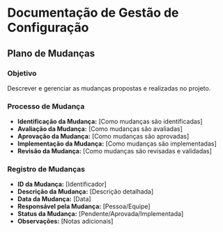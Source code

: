 # Documentação de Gestão de Configuração

## Plano de Mudanças

### Objetivo

Descrever e gerenciar as mudanças propostas e realizadas no projeto.

### Processo de Mudança

-   **Identificação da Mudança:** [Como mudanças são identificadas]
-   **Avaliação da Mudança:** [Como mudanças são avaliadas]
-   **Aprovação da Mudança:** [Como mudanças são aprovadas]
-   **Implementação da Mudança:** [Como mudanças são implementadas]
-   **Revisão da Mudança:** [Como mudanças são revisadas e validadas]

### Registro de Mudanças

-   **ID da Mudança:** [Identificador]
-   **Descrição da Mudança:** [Descrição detalhada]
-   **Data da Mudança:** [Data]
-   **Responsável pela Mudança:** [Pessoa/Equipe]
-   **Status da Mudança:** [Pendente/Aprovada/Implementada]
-   **Observações:** [Notas adicionais]

